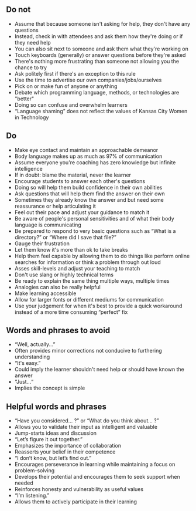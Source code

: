 ## Do not
* Assume that because someone isn't asking for help, they don't have any questions
 * Instead, check in with attendees and ask them how they're doing or if they need help
 * You can also sit next to someone and ask them what they're working on
* Touch keyboards (generally) or answer questions before they're asked
 * There's nothing more frustrating than someone not allowing you the chance to try
 * Ask politely first if there's an exception to this rule
* Use the time to advertise our own companies/jobs/ourselves
* Pick on or make fun of anyone or anything
* Debate which programming language, methods, or technologies are "better"
 * Doing so can confuse and overwhelm learners
 * “Language shaming” does not reflect the values of Kansas City Women in Technology
 
## Do
* Make eye contact and maintain an approachable demeanor
 * Body language makes up as much as 97% of communication
* Assume everyone you're coaching has zero knowledge but infinite intelligence
 * If in doubt: blame the material, never the learner
* Encourage students to answer each other's questions
 * Doing so will help them build confidence in their own abilities
* Ask questions that will help them find the answer on their own
 * Sometimes they already know the answer and but need some reassurance or help articulating it
* Feel out their pace and adjust your guidance to match it
* Be aware of people's personal sensitivities and of what their body language is communicating
* Be prepared to respond to very basic questions such as “What is a directory?” or “Where did I save that file?”
* Gauge their frustration
 * Let them know it's more than ok to take breaks
* Help them feel capable by allowing them to do things like perform online searches for information or think a problem through out loud
* Asses skill-levels and adjust your teaching to match
* Don't use slang or highly technical terms
* Be ready to explain the same thing multiple ways, multiple times
 * Analogies can also be really helpful
* Make learning accessible
 * Allow for larger fonts or different mediums for communication
* Use your judgement for when it's best to provide a quick workaround instead of a more time consuming “perfect” fix

## Words and phrases to avoid
* “Well, actually...”	
 * Often provides minor corrections not conducive to furthering 		understanding
* “It's easy.”
 * Could imply the learner shouldn't need help or should have known the answer
* “Just...“
 * Implies the concept is simple

## Helpful words and phrases
* “Have you considered… ?” or “What do you think about… ?”
 * Allows you to validate their input as intelligent and valuable
 * Jump-starts ideas and discussion
* “Let’s figure it out together.”
 * Emphasizes the importance of collaboration
 * Reasserts your belief in their competence
* “I don’t know, but let’s find out.”
 * Encourages perseverance in learning while maintaining a focus on problem-solving
 * Develops their potential and encourages them to seek support when needed
 * Reinforces honesty and vulnerability as useful values
* “I’m listening.”
 * Allows them to actively participate in their learning
